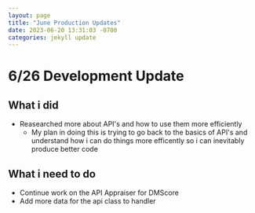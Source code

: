 ```yaml
---
layout: page
title: "June Production Updates"
date: 2023-06-20 13:31:03 -0700
categories: jekyll update
---
```



# **6/26 Development Update**  

## What i did
- Reasearched more about API's and how to use them more efficiently
    - My plan in doing this is trying to go back to the basics of API's and understand how i can do things more efficently so i can inevitably produce better code

## What i need to do

- Continue work on the API Appraiser for DMScore
- Add more data for the api class to handler  